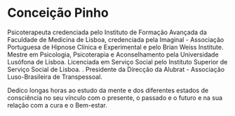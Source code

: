 Conceição Pinho
==============

Psicoterapeuta credenciada pelo Instituto de Formação Avançada da  Faculdade de Medicina de Lisboa, credenciada pela Imaginal - Associação Portuguesa de Hipnose Clínica e Experimental  e pelo Brian Weiss Institute.
Mestre em Psicologia, Psicoterapia e Aconselhamento pela Universidade Lusófona de Lisboa.
Licenciada em Serviço Social pelo Instituto Superior de Serviço Social de Lisboa.
.
Presidente da Direcção da Alubrat  - Associação Luso-Brasileira de Transpessoal. 
 
Dedico longas horas ao estudo da mente e dos diferentes estados de consciência  no seu vínculo com o presente, o passado e o futuro e na sua relação com a cura e o Bem-estar.

